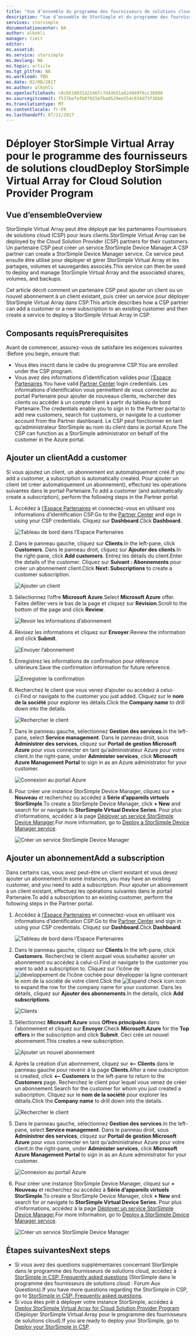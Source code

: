 ```yaml
---
title: "Vue d’ensemble du programme des fournisseurs de solutions cloud et de Microsoft Azure StorSimple | Microsoft Docs"
description: "Vue d’ensemble de StorSimple et du programme des fournisseurs de solutions cloud pour les partenaires StorSimple."
services: storsimple
documentationcenter: NA
author: alkohli
manager: timlt
editor: 
ms.assetid: 
ms.service: storsimple
ms.devlang: NA
ms.topic: article
ms.tgt_pltfrm: NA
ms.workload: TBD
ms.date: 02/08/2017
ms.author: alkohli
ms.openlocfilehash: c8cb51093142146fc7d43b51a62d949f6cc38988
ms.sourcegitcommit: f537befafb079256fba0529ee554c034d73f36b0
ms.translationtype: MT
ms.contentlocale: fr-FR
ms.lasthandoff: 07/11/2017
---
```

# <a name="deploy-storsimple-virtual-array-for-cloud-solution-provider-program"></a><span data-ttu-id="c3238-103">Déployer StorSimple Virtual Array pour le programme des fournisseurs de solutions cloud</span><span class="sxs-lookup"><span data-stu-id="c3238-103">Deploy StorSimple Virtual Array for Cloud Solution Provider Program</span></span>

## <a name="overview"></a><span data-ttu-id="c3238-104">Vue d’ensemble</span><span class="sxs-lookup"><span data-stu-id="c3238-104">Overview</span></span>

<span data-ttu-id="c3238-105">StorSimple Virtual Array peut être déployé par les partenaires Fournisseurs de solutions cloud (CSP) pour leurs clients.</span><span class="sxs-lookup"><span data-stu-id="c3238-105">StorSimple Virtual Array can be deployed by the Cloud Solution Provider (CSP) partners for their customers.</span></span> <span data-ttu-id="c3238-106">Un partenaire CSP peut créer un service StorSimple Device Manager.</span><span class="sxs-lookup"><span data-stu-id="c3238-106">A CSP partner can create a StorSimple Device Manager service.</span></span> <span data-ttu-id="c3238-107">Ce service peut ensuite être utilisé pour déployer et gérer StorSimple Virtual Array et les partages, volumes et sauvegardes associés.</span><span class="sxs-lookup"><span data-stu-id="c3238-107">This service can then be used to deploy and manage StorSimple Virtual Array and the associated shares, volumes, and backups.</span></span>

<span data-ttu-id="c3238-108">Cet article décrit comment un partenaire CSP peut ajouter un client ou un nouvel abonnement à un client existant, puis créer un service pour déployer StorSimple Virtual Array dans CSP.</span><span class="sxs-lookup"><span data-stu-id="c3238-108">This article describes how a CSP partner can add a customer or a new subscription to an existing customer and then create a service to deploy a StorSimple Virtual Array in CSP.</span></span>

## <a name="prerequisites"></a><span data-ttu-id="c3238-109">Composants requis</span><span class="sxs-lookup"><span data-stu-id="c3238-109">Prerequisites</span></span>

<span data-ttu-id="c3238-110">Avant de commencer, assurez-vous de satisfaire les exigences suivantes :</span><span class="sxs-lookup"><span data-stu-id="c3238-110">Before you begin, ensure that:</span></span>

- <span data-ttu-id="c3238-111">Vous êtes inscrit dans le cadre du programme CSP.</span><span class="sxs-lookup"><span data-stu-id="c3238-111">You are enrolled under the CSP program.</span></span>
- <span data-ttu-id="c3238-112">Vous avez des informations d’identification valides pour [l’Espace Partenaires](http://partnercenter.microsoft.com/).</span><span class="sxs-lookup"><span data-stu-id="c3238-112">You have valid [Partner Center](http://partnercenter.microsoft.com/) login credentials.</span></span> <span data-ttu-id="c3238-113">Les informations d’identification vous permettent de vous connecter au portail Partenaire pour ajouter de nouveaux clients, rechercher des clients ou accéder à un compte client à partir du tableau de bord Partenaire.</span><span class="sxs-lookup"><span data-stu-id="c3238-113">The credentials enable you to sign in to the Partner portal to add new customers, search for customers, or navigate to a customer account from the Partner dashboard.</span></span> <span data-ttu-id="c3238-114">Le CSP peut fonctionner en tant qu’administrateur StorSimple au nom du client dans le portail Azure.</span><span class="sxs-lookup"><span data-stu-id="c3238-114">The CSP can function as a StorSimple administrator on behalf of the customer in the Azure portal.</span></span>
                             
## <a name="add-a-customer"></a><span data-ttu-id="c3238-115">Ajouter un client</span><span class="sxs-lookup"><span data-stu-id="c3238-115">Add a customer</span></span>

<span data-ttu-id="c3238-116">Si vous ajoutez un client, un abonnement est automatiquement créé.</span><span class="sxs-lookup"><span data-stu-id="c3238-116">If you add a customer, a subscription is automatically created.</span></span> <span data-ttu-id="c3238-117">Pour ajouter un client (et créer automatiquement un abonnement), effectuez les opérations suivantes dans le portail Partenaire.</span><span class="sxs-lookup"><span data-stu-id="c3238-117">To add a customer (and automatically create a subscription), perform the following steps in the Partner portal.</span></span>

1. <span data-ttu-id="c3238-118">Accédez à [l’Espace Partenaires](http://partnercenter.microsoft.com/) et connectez-vous en utilisant vos informations d’identification CSP.</span><span class="sxs-lookup"><span data-stu-id="c3238-118">Go to the [Partner Center](http://partnercenter.microsoft.com/) and sign in using your CSP credentials.</span></span> <span data-ttu-id="c3238-119">Cliquez sur **Dashboard**.</span><span class="sxs-lookup"><span data-stu-id="c3238-119">Click **Dashboard**.</span></span>

     ![Tableau de bord dans l’Espace Partenaires](./media/storsimple-partner-csp-deploy/image1.png)
                              
2. <span data-ttu-id="c3238-121">Dans le panneau gauche, cliquez sur **Clients**.</span><span class="sxs-lookup"><span data-stu-id="c3238-121">In the left-pane, click **Customers**.</span></span> <span data-ttu-id="c3238-122">Dans le panneau droit, cliquez sur **Ajouter des clients**.</span><span class="sxs-lookup"><span data-stu-id="c3238-122">In the right-pane, click **Add customers**.</span></span> <span data-ttu-id="c3238-123">Entrez les détails du client.</span><span class="sxs-lookup"><span data-stu-id="c3238-123">Enter the details of the customer.</span></span> <span data-ttu-id="c3238-124">Cliquez sur **Suivant : Abonnements** pour créer un abonnement client.</span><span class="sxs-lookup"><span data-stu-id="c3238-124">Click **Next: Subscriptions** to create a customer subscription.</span></span>

    ![Ajouter un client](./media/storsimple-partner-csp-deploy/image2.png)

3.  <span data-ttu-id="c3238-126">Sélectionnez l’offre **Microsoft Azure**.</span><span class="sxs-lookup"><span data-stu-id="c3238-126">Select **Microsoft Azure** offer.</span></span> <span data-ttu-id="c3238-127">Faites défiler vers le bas de la page et cliquez sur **Révision**.</span><span class="sxs-lookup"><span data-stu-id="c3238-127">Scroll to the bottom of the page and click **Review**.</span></span>

    ![Revoir les informations d’abonnement](./media/storsimple-partner-csp-deploy/image3.png)
                              
4. <span data-ttu-id="c3238-129">Révisez les informations et cliquez sur **Envoyer**.</span><span class="sxs-lookup"><span data-stu-id="c3238-129">Review the information and click **Submit**.</span></span>

    ![Envoyer l’abonnement](./media/storsimple-partner-csp-deploy/image4.png)

5. <span data-ttu-id="c3238-131">Enregistrez les informations de confirmation pour référence ultérieure.</span><span class="sxs-lookup"><span data-stu-id="c3238-131">Save the confirmation information for future reference.</span></span>

    ![Enregistrer la confirmation](./media/storsimple-partner-csp-deploy/image5.png)

6. <span data-ttu-id="c3238-133">Recherchez le client que vous venez d’ajouter ou accédez à celui-ci.</span><span class="sxs-lookup"><span data-stu-id="c3238-133">Find or navigate to the customer you just added.</span></span> <span data-ttu-id="c3238-134">Cliquez sur le **nom de la société** pour explorer les détails.</span><span class="sxs-lookup"><span data-stu-id="c3238-134">Click the **Company name** to drill down into the details.</span></span>

    ![Rechercher le client](./media/storsimple-partner-csp-deploy/image6.png)  

7. <span data-ttu-id="c3238-136">Dans le panneau gauche, sélectionnez **Gestion des services**.</span><span class="sxs-lookup"><span data-stu-id="c3238-136">In the left-pane, select **Service management**.</span></span> <span data-ttu-id="c3238-137">Dans le panneau droit, sous **Administrer des services**, cliquez sur **Portail de gestion Microsoft Azure** pour vous connecter en tant qu’administrateur Azure pour votre client.</span><span class="sxs-lookup"><span data-stu-id="c3238-137">In the right-pane, under **Administer services**, click **Microsoft Azure Management Portal** to sign in as an Azure administrator for your customer.</span></span>

    ![Connexion au portail Azure](./media/storsimple-partner-csp-deploy/image9.png)

8. <span data-ttu-id="c3238-139">Pour créer une instance StorSimple Device Manager, cliquez sur **+ Nouveau** et recherchez ou accédez à **Série d’appareils virtuels StorSimple**.</span><span class="sxs-lookup"><span data-stu-id="c3238-139">To create a StorSimple Device Manager, click **+ New** and search for or navigate to **StorSimple Virtual Device Series**.</span></span> <span data-ttu-id="c3238-140">Pour plus d’informations, accédez à la page [Déployer un service StorSimple Device Manager](storsimple-virtual-array-manage-service.md).</span><span class="sxs-lookup"><span data-stu-id="c3238-140">For more information, go to [Deploy a StorSimple Device Manager service](storsimple-virtual-array-manage-service.md).</span></span>

    ![Créer un service StorSimple Device Manager](./media/storsimple-partner-csp-deploy/image8.png)


## <a name="add-a-subscription"></a><span data-ttu-id="c3238-142">Ajouter un abonnement</span><span class="sxs-lookup"><span data-stu-id="c3238-142">Add a subscription</span></span>

<span data-ttu-id="c3238-143">Dans certains cas, vous avez peut-être un client existant et vous devez ajouter un abonnement.</span><span class="sxs-lookup"><span data-stu-id="c3238-143">In some instances, you may have an existing customer, and you need to add a subscription.</span></span> <span data-ttu-id="c3238-144">Pour ajouter un abonnement à un client existant, effectuez les opérations suivantes dans le portail Partenaire.</span><span class="sxs-lookup"><span data-stu-id="c3238-144">To add a subscription to an existing customer, perform the following steps in the Partner portal.</span></span>

1. <span data-ttu-id="c3238-145">Accédez à [l’Espace Partenaires](http://partnercenter.microsoft.com/) et connectez-vous en utilisant vos informations d’identification CSP.</span><span class="sxs-lookup"><span data-stu-id="c3238-145">Go to the [Partner Center](http://partnercenter.microsoft.com/) and sign in using your CSP credentials.</span></span> <span data-ttu-id="c3238-146">Cliquez sur **Dashboard**.</span><span class="sxs-lookup"><span data-stu-id="c3238-146">Click **Dashboard**.</span></span>

     ![Tableau de bord dans l’Espace Partenaires](./media/storsimple-partner-csp-deploy/image1.png)
                              
2. <span data-ttu-id="c3238-148">Dans le panneau gauche, cliquez sur **Clients**.</span><span class="sxs-lookup"><span data-stu-id="c3238-148">In the left-pane, click **Customers**.</span></span> <span data-ttu-id="c3238-149">Recherchez le client auquel vous souhaitez ajouter un abonnement ou accédez à celui-ci.</span><span class="sxs-lookup"><span data-stu-id="c3238-149">Find or navigate to the customer you want to add a subscription to.</span></span> <span data-ttu-id="c3238-150">Cliquez sur l’icône de ![développement de l’icône cochée](./media/storsimple-partner-csp-deploy/expand_pane_icon.png) pour développer la ligne contenant le nom de la société de votre client.</span><span class="sxs-lookup"><span data-stu-id="c3238-150">Click the ![Expand check icon](./media/storsimple-partner-csp-deploy/expand_pane_icon.png) icon to expand the row for the company name for your customer.</span></span> <span data-ttu-id="c3238-151">Dans les détails, cliquez sur **Ajouter des abonnements**.</span><span class="sxs-lookup"><span data-stu-id="c3238-151">In the details, click **Add subscriptions**.</span></span>

    ![Clients](./media/storsimple-partner-csp-deploy/image10.png)

3. <span data-ttu-id="c3238-153">Sélectionnez **Microsoft Azure** sous **Offres principales** dans l’abonnement et cliquez sur **Envoyer**.</span><span class="sxs-lookup"><span data-stu-id="c3238-153">Check **Microsoft Azure** for the **Top offers** in the subscription and click **Submit**.</span></span> <span data-ttu-id="c3238-154">Ceci crée un nouvel abonnement.</span><span class="sxs-lookup"><span data-stu-id="c3238-154">This creates a new subscription.</span></span>

    ![Ajouter un nouvel abonnement](./media/storsimple-partner-csp-deploy/image11.png)

6. <span data-ttu-id="c3238-156">Après la création d’un abonnement, cliquez sur **<-- Clients** dans le panneau gauche pour revenir à la page **Clients**.</span><span class="sxs-lookup"><span data-stu-id="c3238-156">After a new subscription is created, click **<-- Customers** in the left-pane to return to the **Customers** page.</span></span> <span data-ttu-id="c3238-157">Recherchez le client pour lequel vous venez de créer un abonnement.</span><span class="sxs-lookup"><span data-stu-id="c3238-157">Search for the customer for whom you just created a subscription.</span></span> <span data-ttu-id="c3238-158">Cliquez sur le **nom de la société** pour explorer les détails.</span><span class="sxs-lookup"><span data-stu-id="c3238-158">Click the **Company name** to drill down into the details.</span></span>

    ![Rechercher le client](./media/storsimple-partner-csp-deploy/image6.png)  

7. <span data-ttu-id="c3238-160">Dans le panneau gauche, sélectionnez **Gestion des services**.</span><span class="sxs-lookup"><span data-stu-id="c3238-160">In the left-pane, select **Service management**.</span></span> <span data-ttu-id="c3238-161">Dans le panneau droit, sous **Administrer des services**, cliquez sur **Portail de gestion Microsoft Azure** pour vous connecter en tant qu’administrateur Azure pour votre client.</span><span class="sxs-lookup"><span data-stu-id="c3238-161">In the right-pane, under **Administer services**, click **Microsoft Azure Management Portal** to sign in as an Azure administrator for your customer.</span></span>

    ![Connexion au portail Azure](./media/storsimple-partner-csp-deploy/image9.png)

8. <span data-ttu-id="c3238-163">Pour créer une instance StorSimple Device Manager, cliquez sur **+ Nouveau** et recherchez ou accédez à **Série d’appareils virtuels StorSimple**.</span><span class="sxs-lookup"><span data-stu-id="c3238-163">To create a StorSimple Device Manager, click **+ New** and search for or navigate to **StorSimple Virtual Device Series**.</span></span> <span data-ttu-id="c3238-164">Pour plus d’informations, accédez à la page [Déployer un service StorSimple Device Manager](storsimple-virtual-array-manage-service.md).</span><span class="sxs-lookup"><span data-stu-id="c3238-164">For more information, go to [Deploy a StorSimple Device Manager service](storsimple-virtual-array-manage-service.md).</span></span>

    ![Créer un service StorSimple Device Manager](./media/storsimple-partner-csp-deploy/image8.png)

## <a name="next-steps"></a><span data-ttu-id="c3238-166">Étapes suivantes</span><span class="sxs-lookup"><span data-stu-id="c3238-166">Next steps</span></span>

- <span data-ttu-id="c3238-167">Si vous avez des questions supplémentaires concernant StorSimple dans le programme des fournisseurs de solutions cloud, accédez à [StorSimple in CSP: Frequently asked questions](storsimple-partner-csp-faq.md) (StorSimple dans le programme des fournisseurs de solutions cloud : Forum Aux Questions).</span><span class="sxs-lookup"><span data-stu-id="c3238-167">If you have more questions regarding the StorSimple in CSP, go to [StorSimple in CSP: Frequently asked questions](storsimple-partner-csp-faq.md).</span></span>
- <span data-ttu-id="c3238-168">Si vous êtes prêt à déployer votre instance StorSimple, accédez à [Deploy StorSimple Virtual Array for Cloud Solution Provider Program](storsimple-partner-csp-deploy.md) (Déployer StorSimple Virtual Array pour le programme des fournisseurs de solutions cloud).</span><span class="sxs-lookup"><span data-stu-id="c3238-168">If you are ready to deploy your StorSimple, go to [Deploy your StorSimple in CSP](storsimple-partner-csp-deploy.md).</span></span>
